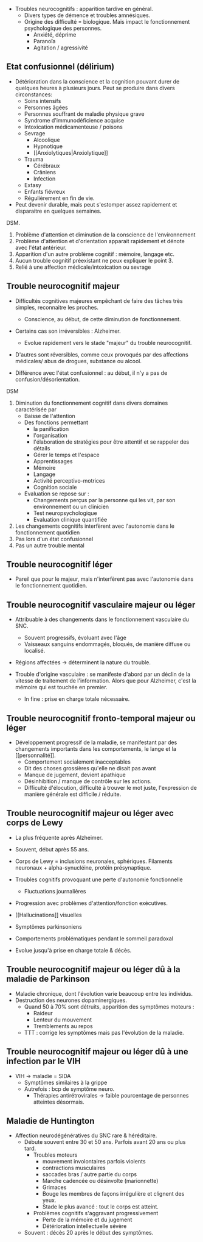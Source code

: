 
- Troubles neurocognitifs : apparition tardive en général.
	- Divers types de démence et troubles amnésiques.
	- Origine des difficulté = biologique. Mais impact le fonctionnement psychologique des personnes.
		- Anxiété, déprime 
		- Paranoïa 
		- Agitation / agressivité 

## Etat confusionnel (délirium)

- Détérioration dans la conscience et la cognition pouvant durer de quelques heures à plusieurs jours. Peut se produire dans divers circonstances:
	- Soins intensifs 
	- Personnes âgées 
	- Personnes souffrant de maladie physique grave 
	- Syndrome d'immunodéficience acquise 
	- Intoxication médicamenteuse / poisons 
	- Sevrage
		- Alcoolique
		- Hypnotique
		- [[Anxiolytiques|Anxiolytique]] 
	- Trauma 
		- Cérébraux 
		- Crâniens
		- Infection
	- Extasy 
	- Enfants fiévreux 
	- Régulièrement en fin de vie. 
- Peut devenir durable, mais peut s'estomper assez rapidement et disparaitre en quelques semaines.

DSM.
1. Problème d'attention et diminution de la conscience de l'environnement
2. Problème d'attention et d'orientation apparait rapidement et dénote avec l'état antérieur. 
3. Apparition d'un autre problème cognitif : mémoire, langage etc.
4. Aucun trouble cognitif préexistant ne peux expliquer le point 3.
5. Relié à une affection médicale/intoxication ou sevrage

## Trouble neurocognitif majeur 

- Difficultés cognitives majeures empêchant de faire des tâches très simples, reconnaitre les proches.
	- Conscience, au début, de cette diminution de fonctionnement. 

- Certains cas son irréversibles : Alzheimer. 
	- Evolue rapidement vers le stade "majeur" du trouble neurocognitif. 
- D'autres sont réversibles, comme ceux provoqués par des affections médicales/ abus de drogues, substance ou alcool. 
- Différence avec l'état confusionnel : au début, il n'y a pas de confusion/désorientation. 

DSM 
1. Diminution du fonctionnement cognitif dans divers domaines caractérisée par 
	- Baisse de l'attention
	- Des fonctions permettant
		- la panification
		- l'organisation
		- l'élaboration de stratégies pour être attentif et se rappeler des détails 
		- Gérer le temps et l'espace 
		- Apprentissages 
		- Mémoire
		- Langage
		- Activité perceptivo-motrices
		- Cognition sociale 
	- Evaluation se repose sur :
		- Changements perçus par la personne qui les vit, par son environnement ou un clinicien 
		- Test neuropsychologique 
		- Evaluation clinique quantifiée 
2. Les changements cognitifs interfèrent avec l'autonomie dans le fonctionnement quotidien
3. Pas lors d'un état confusionnel
4. Pas un autre trouble mental 

## Trouble neurocognitif léger 

- Pareil que pour le majeur, mais n'interfèrent pas avec l'autonomie dans le fonctionnement quotidien. 

## Trouble neurocognitif vasculaire majeur ou léger 

- Attribuable à des changements dans le fonctionnement vasculaire du SNC.
	- Souvent progressifs, évoluant avec l'âge
	- Vaisseaux sanguins endommagés, bloqués, de manière diffuse ou localisé.
- Régions affectées -> déterminent la nature du trouble.

- Trouble d'origine vasculaire : se manifeste d'abord par un déclin de la vitesse de traitement de l'information. Alors que pour Alzheimer, c'est la mémoire qui est touchée en premier. 
	- In fine : prise en charge totale nécessaire.

## Trouble neurocognitif fronto-temporal majeur ou léger 

- Développement progressif de la maladie, se manifestant par des changements importants dans les comportements, le lange et la [[personnalité]]. 
	- Comportement socialement inacceptables 
	- Dit des choses grossières qu'elle ne disait pas avant 
	- Manque de jugement, devient apathique 
	- Désinhibition / manque de contrôle sur les actions.
	- Difficulté d'élocution, difficulté à trouver le mot juste, l'expression de manière générale est difficile / réduite.

## Trouble neurocognitif majeur ou léger avec corps de Lewy 

- La plus fréquente après Alzheimer. 
- Souvent, début après 55 ans. 
- Corps de Lewy = inclusions neuronales, sphériques. Filaments neuronaux + alpha-synucléine, protéin présynaptique. 
- Troubles cognitifs provoquant une perte d'autonomie fonctionnelle 
	- Fluctuations journalières 
- Progression avec problèmes d'attention/fonction exécutives.
- [[Hallucinations]] visuelles 
- Symptômes parkinsoniens
- Comportements problématiques pendant le sommeil paradoxal

- Evolue jusqu'à prise en charge totale & décès.

## Trouble neurocognitif majeur ou léger dû à la maladie de Parkinson

- Maladie chronique, dont l'évolution varie beaucoup entre les individus. 
- Destruction des neurones dopaminergiques.
	- Quand 50 à 70% sont détruits, apparition des symptômes moteurs :
		- Raideur
		- Lenteur du mouvement 
		- Tremblements au repos 
	- TTT : corrige les symptômes mais pas l'évolution de la maladie.

## Trouble neurocognitif majeur ou léger dû à une infection par le VIH

- VIH -> maladie = SIDA
	- Symptômes similaires à la grippe 
	- Autrefois : bcp de symptôme neuro.
		- Thérapies antirétrovirales -> faible pourcentage de personnes atteintes désormais. 

## Maladie de Huntington

- Affection neurodégénératives du SNC rare & héréditaire.
	- Débute souvent entre 30 et 50 ans. Parfois avant 20 ans ou plus tard.
		- Troubles moteurs 
			- mouvement involontaires parfois violents 
			- contractions musculaires 
			- saccades bras / autre partie du corps 
			- Marche cadencée ou désinvolte (marionnette)
			- Grimaces 
			- Bouge les membres de façons irrégulière et clignent des yeux. 
			- Stade le plus avancé : tout le corps est atteint.
		- Problèmes cognitifs s'aggravant progressivement 
			- Perte de la mémoire et du jugement 
			- Détérioration intellectuelle sévère 
	- Souvent : décès 20 après le début des symptômes.

